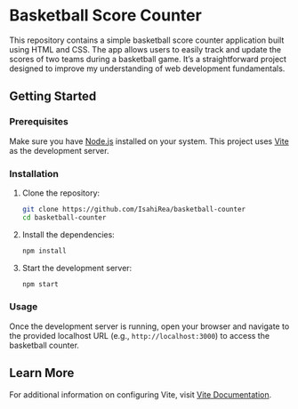 # Basketball Score Counter

This repository contains a simple basketball score counter application built using HTML and CSS. The app allows users to easily track and update the scores of two teams during a basketball game. It’s a straightforward project designed to improve my understanding of web development fundamentals.

## Getting Started

### Prerequisites
Make sure you have [Node.js](https://nodejs.org/) installed on your system. This project uses [Vite](https://vitejs.dev/) as the development server.

### Installation
1. Clone the repository:
   ```bash
   git clone https://github.com/IsahiRea/basketball-counter
   cd basketball-counter
   ```

2. Install the dependencies:
   ```bash
   npm install
   ```

3. Start the development server:
   ```bash
   npm start
   ```

### Usage
Once the development server is running, open your browser and navigate to the provided localhost URL (e.g., `http://localhost:3000`) to access the basketball counter.

## Learn More
For additional information on configuring Vite, visit [Vite Documentation](https://vitejs.dev/).

